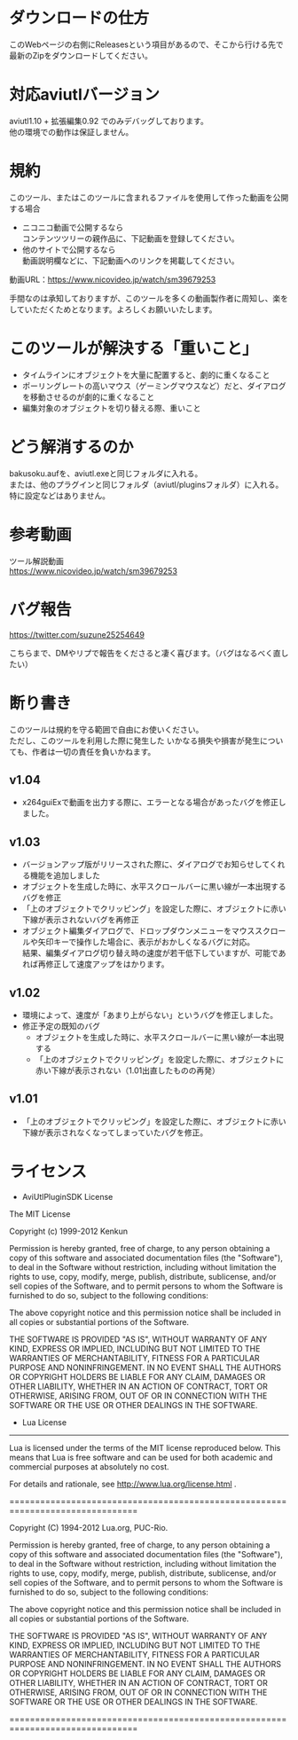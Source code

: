 # ダウンロードの仕方
このWebページの右側にReleasesという項目があるので、そこから行ける先で最新のZipをダウンロードしてください。

# 対応aviutlバージョン
aviutl1.10 + 拡張編集0.92 でのみデバッグしております。  
他の環境での動作は保証しません。

# 規約
このツール、またはこのツールに含まれるファイルを使用して作った動画を公開する場合
* ニコニコ動画で公開するなら  
コンテンツツリーの親作品に、下記動画を登録してください。  
* 他のサイトで公開するなら  
動画説明欄などに、下記動画へのリンクを掲載してください。

動画URL：https://www.nicovideo.jp/watch/sm39679253

手間なのは承知しておりますが、このツールを多くの動画製作者に周知し、楽をしていただくためとなります。よろしくお願いいたします。

# このツールが解決する「重いこと」
* タイムラインにオブジェクトを大量に配置すると、劇的に重くなること
* ポーリングレートの高いマウス（ゲーミングマウスなど）だと、ダイアログを移動させるのが劇的に重くなること
* 編集対象のオブジェクトを切り替える際、重いこと

# どう解消するのか
bakusoku.aufを、aviutl.exeと同じフォルダに入れる。  
または、他のプラグインと同じフォルダ（aviutl/pluginsフォルダ）に入れる。  
特に設定などはありません。

# 参考動画
ツール解説動画  
https://www.nicovideo.jp/watch/sm39679253

# バグ報告
https://twitter.com/suzune25254649

こちらまで、DMやリプで報告をくださると凄く喜びます。（バグはなるべく直したい）

# 断り書き
このツールは規約を守る範囲で自由にお使いください。  
ただし、このツールを利用した際に発生した いかなる損失や損害が発生についても、作者は一切の責任を負いかねます。

## v1.04
- x264guiExで動画を出力する際に、エラーとなる場合があったバグを修正しました。

## v1.03
- バージョンアップ版がリリースされた際に、ダイアログでお知らせしてくれる機能を追加しました
- オブジェクトを生成した時に、水平スクロールバーに黒い線が一本出現するバグを修正
- 「上のオブジェクトでクリッピング」を設定した際に、オブジェクトに赤い下線が表示されないバグを再修正
- オブジェクト編集ダイアログで、ドロップダウンメニューをマウススクロールや矢印キーで操作した場合に、表示がおかしくなるバグに対応。  
結果、編集ダイアログ切り替え時の速度が若干低下していますが、可能であれば再修正して速度アップをはかります。

## v1.02
- 環境によって、速度が「あまり上がらない」というバグを修正しました。
- 修正予定の既知のバグ
    - オブジェクトを生成した時に、水平スクロールバーに黒い線が一本出現する
    - 「上のオブジェクトでクリッピング」を設定した際に、オブジェクトに赤い下線が表示されない（1.01出直したものの再発）

## v1.01
- 「上のオブジェクトでクリッピング」を設定した際に、オブジェクトに赤い下線が表示されなくなってしまっていたバグを修正。

# ライセンス
* AviUtlPluginSDK License

The MIT License

Copyright (c) 1999-2012 Kenkun

Permission is hereby granted, free of charge, to any person obtaining a copy
of this software and associated documentation files (the "Software"), to deal
in the Software without restriction, including without limitation the rights
to use, copy, modify, merge, publish, distribute, sublicense, and/or sell
copies of the Software, and to permit persons to whom the Software is
furnished to do so, subject to the following conditions:

The above copyright notice and this permission notice shall be included in
all copies or substantial portions of the Software.

THE SOFTWARE IS PROVIDED "AS IS", WITHOUT WARRANTY OF ANY KIND, EXPRESS OR
IMPLIED, INCLUDING BUT NOT LIMITED TO THE WARRANTIES OF MERCHANTABILITY,
FITNESS FOR A PARTICULAR PURPOSE AND NONINFRINGEMENT. IN NO EVENT SHALL THE
AUTHORS OR COPYRIGHT HOLDERS BE LIABLE FOR ANY CLAIM, DAMAGES OR OTHER
LIABILITY, WHETHER IN AN ACTION OF CONTRACT, TORT OR OTHERWISE, ARISING FROM,
OUT OF OR IN CONNECTION WITH THE SOFTWARE OR THE USE OR OTHER DEALINGS IN
THE SOFTWARE.

* Lua License
-----------

Lua is licensed under the terms of the MIT license reproduced below.
This means that Lua is free software and can be used for both academic
and commercial purposes at absolutely no cost.

For details and rationale, see http://www.lua.org/license.html .

===============================================================================

Copyright (C) 1994-2012 Lua.org, PUC-Rio.

Permission is hereby granted, free of charge, to any person obtaining a copy
of this software and associated documentation files (the "Software"), to deal
in the Software without restriction, including without limitation the rights
to use, copy, modify, merge, publish, distribute, sublicense, and/or sell
copies of the Software, and to permit persons to whom the Software is
furnished to do so, subject to the following conditions:

The above copyright notice and this permission notice shall be included in
all copies or substantial portions of the Software.

THE SOFTWARE IS PROVIDED "AS IS", WITHOUT WARRANTY OF ANY KIND, EXPRESS OR
IMPLIED, INCLUDING BUT NOT LIMITED TO THE WARRANTIES OF MERCHANTABILITY,
FITNESS FOR A PARTICULAR PURPOSE AND NONINFRINGEMENT.  IN NO EVENT SHALL THE
AUTHORS OR COPYRIGHT HOLDERS BE LIABLE FOR ANY CLAIM, DAMAGES OR OTHER
LIABILITY, WHETHER IN AN ACTION OF CONTRACT, TORT OR OTHERWISE, ARISING FROM,
OUT OF OR IN CONNECTION WITH THE SOFTWARE OR THE USE OR OTHER DEALINGS IN
THE SOFTWARE.

===============================================================================
